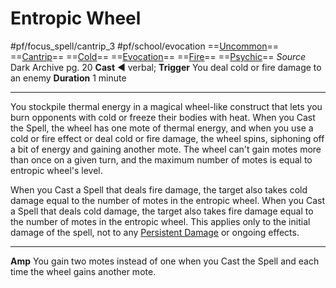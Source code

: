 # Entropic Wheel
#pf/focus_spell/cantrip_3 #pf/school/evocation 
==[Uncommon](../../../Traits/Uncommon.md)== ==[Cantrip](../../../Traits/Cantrip.md)== ==[Cold](../../../Traits/Cold.md)== ==[Evocation](../../../Traits/Evocation.md)== ==[Fire](../../../Traits/Fire.md)== ==[Psychic](../../../Traits/Psychic.md)==
*Source* Dark Archive pg. 20
**Cast** ◄ verbal; **Trigger** You deal cold or fire damage to an enemy
**Duration** 1 minute

---
You stockpile thermal energy in a magical wheel-like construct that lets you burn opponents with cold or freeze their bodies with heat. When you Cast the Spell, the wheel has one mote of thermal energy, and when you use a cold or fire effect or deal cold or fire damage, the wheel spins, siphoning off a bit of energy and gaining another mote. The wheel can't gain motes more than once on a given turn, and the maximum number of motes is equal to entropic wheel's level.

When you Cast a Spell that deals fire damage, the target also takes cold damage equal to the number of motes in the entropic wheel. When you Cast a Spell that deals cold damage, the target also takes fire damage equal to the number of motes in the entropic wheel. This applies only to the initial damage of the spell, not to any [Persistent Damage](../../../Conditions/Persistent%20Damage.md) or ongoing effects.

---
**Amp** You gain two motes instead of one when you Cast the Spell and each time the wheel gains another mote.